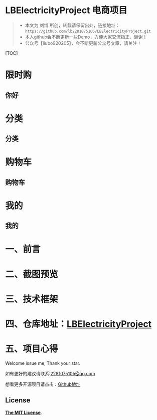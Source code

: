 # LBElectricityProject 电商项目

> * 本文为 刘博 所创，转载请保留出处，链接地址：`https://github.com/lb2281075105/LBElectricityProject.git`
> * 本人github会不断更新一些Demo，方便大家交流指正，谢谢！
> * 公众号【liubo920205】，会不断更新公众号文章，请关注！

[TOC]

# 限时购
## 你好

# 分类
## 分类

# 购物车
## 购物车

# 我的
## 我的


# 一、前言



# 二、截图预览



# 三、技术框架



# 四、仓库地址：[LBElectricityProject](https://github.com/lb2281075105/LBElectricityProject.git)



# 五、项目心得



Welcome issue me, Thank your star.

如有更好的建议请联系:<2281075105@qq.com>

想看更多开源项目请点击：[Github地址](https://github.com/lb2281075105/LBElectricityProject.git)

## License

[**The MIT License**](http://opensource.org/licenses/MIT).
